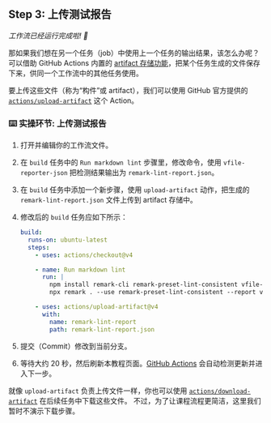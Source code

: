 <!--
  <<< Author notes: Step 3 >>>
  Start this step by acknowledging the previous step.
  Define terms and link to docs.github.com.
-->

## Step 3: 上传测试报告

_工作流已经运行完成啦! :tada:_

那如果我们想在另一个任务（job）中使用上一个任务的输出结果，该怎么办呢？
可以借助 GitHub Actions 内置的 [artifact 存储功能](https://docs.github.com/actions/advanced-guides/storing-workflow-data-as-artifacts)，把某个任务生成的文件保存下来，供同一个工作流中的其他任务使用。

要上传这些文件（称为“构件”或 artifact），我们可以使用 GitHub 官方提供的 [`actions/upload-artifact`](https://github.com/actions/upload-artifact) 这个 Action。

### :keyboard: 实操环节: 上传测试报告

1. 打开并编辑你的工作流文件。
2. 在 `build` 任务中的 `Run markdown lint` 步骤里，修改命令，使用 `vfile-reporter-json` 把检测结果输出为 `remark-lint-report.json`。
3. 在 `build` 任务中添加一个新步骤，使用 `upload-artifact` 动作，把生成的 `remark-lint-report.json` 文件上传到 artifact 存储中。
4. 修改后的 `build` 任务应如下所示：

   ```yml
   build:
     runs-on: ubuntu-latest
     steps:
       - uses: actions/checkout@v4

       - name: Run markdown lint
         run: |
           npm install remark-cli remark-preset-lint-consistent vfile-reporter-json
           npx remark . --use remark-preset-lint-consistent --report vfile-reporter-json 2> remark-lint-report.json

       - uses: actions/upload-artifact@v4
         with:
           name: remark-lint-report
           path: remark-lint-report.json

5. 提交（Commit）修改到当前分支。
6. 等待大约 20 秒，然后刷新本教程页面。[GitHub Actions](https://docs.github.com/actions) 会自动检测更新并进入下一步。

就像 `upload-artifact` 负责上传文件一样，你也可以使用 [`actions/download-artifact`](https://github.com/actions/download-artifact) 在后续任务中下载这些文件。
不过，为了让课程流程更简洁，这里我们暂时不演示下载步骤。